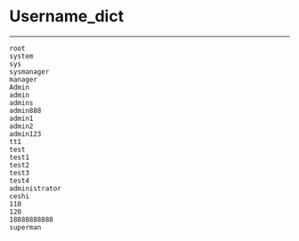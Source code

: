 # Username_dict

---

```
root
system
sys
sysmanager
manager
Admin
admin
admins
admin888
admin1
admin2
admin123
tt1
test
test1
test2
test3
test4
administrator
ceshi
110
120
18888888888
superman
```

